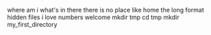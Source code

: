 where am i
what's in there
there is no place like home
the long format
hidden files
i love numbers
welcome 
mkdir tmp
cd tmp
mkdir my_first_directory
